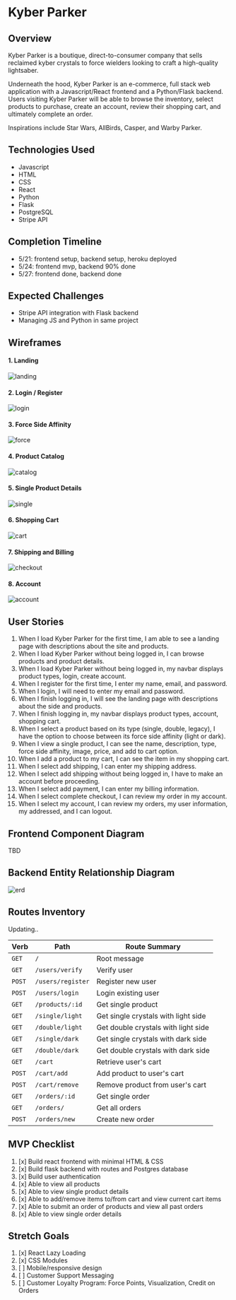# Kyber Parker


## Overview
Kyber Parker is a boutique, direct-to-consumer company that sells reclaimed kyber crystals to force wielders looking to craft a high-quality lightsaber.

Underneath the hood, Kyber Parker is an e-commerce, full stack web application with a Javascript/React frontend and a Python/Flask backend. Users visiting Kyber Parker will be able to browse the inventory, select products to purchase, create an account, review their shopping cart, and ultimately complete an order.

Inspirations include Star Wars, AllBirds, Casper, and Warby Parker.

## Technologies Used
* Javascript
* HTML
* CSS
* React
* Python
* Flask
* PostgreSQL
* Stripe API

## Completion Timeline
* 5/21: frontend setup, backend setup, heroku deployed
* 5/24: frontend mvp, backend 90% done
* 5/27: frontend done, backend done

## Expected Challenges
* Stripe API integration with Flask backend
* Managing JS and Python in same project

## Wireframes
#### 1. Landing
![landing](./assets/kyber-parker-wireframe-1.png)
#### 2. Login / Register
![login](./assets/kyber-parker-wireframe-2.png)
#### 3. Force Side Affinity
![force](./assets/kyber-parker-wireframe-3.png)
#### 4. Product Catalog
![catalog](./assets/kyber-parker-wireframe-4.png)
#### 5. Single Product Details
![single](./assets/kyber-parker-wireframe-5.png)
#### 6. Shopping Cart
![cart](./assets/kyber-parker-wireframe-6.png)
#### 7. Shipping and Billing
![checkout](./assets/kyber-parker-wireframe-7.png)
#### 8. Account
![account](./assets/kyber-parker-wireframe-8.png)

## User Stories
1. When I load Kyber Parker for the first time, I am able to see a landing page with descriptions about the site and products.
2. When I load Kyber Parker without being logged in, I can browse products and product details.
3. When I load Kyber Parker without being logged in, my navbar displays product types, login, create account.
4. When I register for the first time, I enter my name, email, and password.
5. When I login, I will need to enter my email and password.
6. When I finish logging in, I will see the landing page with descriptions about the side and products.
7. When I finish logging in, my navbar displays product types, account, shopping cart.
8. When I select a product based on its type (single, double, legacy), I have the option to choose between its force side affinity (light or dark).
9. When I view a single product, I can see the name, description, type, force side affinity, image, price, and add to cart option.
10. When I add a product to my cart, I can see the item in my shopping cart.
11. When I select add shipping, I can enter my shipping address.
12. When I select add shipping without being logged in, I have to make an account before proceeding.
13. When I select add payment, I can enter my billing information.
14. When I select complete checkout, I can review my order in my account.
15. When I select my account, I can review my orders, my user information, my addressed, and I can logout.

## Frontend Component Diagram
TBD

## Backend Entity Relationship Diagram
![erd](./assets/kyber-parker-erd-v2.png)

## Routes Inventory
Updating..

| Verb | Path | Route Summary |
| --- | --- | --- |
| `GET` | `/` | Root message |
| `GET` | `/users/verify` | Verify user |
| `POST` | `/users/register` | Register new user |
| `POST` | `/users/login` | Login existing user |
| `GET` | `/products/:id` | Get single product |
| `GET` | `/single/light` | Get single crystals with light side |
| `GET` | `/double/light` | Get double crystals with light side |
| `GET` | `/single/dark` | Get single crystals with dark side |
| `GET` | `/double/dark` | Get double crystals with dark side |
| `GET` | `/cart` | Retrieve user's cart |
| `POST` | `/cart/add` | Add product to user's cart |
| `POST` | `/cart/remove` | Remove product from user's cart |
| `GET` | `/orders/:id` | Get single order |
| `GET` | `/orders/` | Get all orders |
| `POST` | `/orders/new` | Create new order |

## MVP Checklist
1. [x] Build react frontend with minimal HTML & CSS
2. [x] Build flask backend with routes and Postgres database
3. [x] Build user authentication
4. [x] Able to view all products
5. [x] Able to view single product details
6. [x] Able to add/remove items to/from cart and view current cart items
7. [x] Able to submit an order of products and view all past orders
8. [x] Able to view single order details

## Stretch Goals
1. [x] React Lazy Loading
2. [x] CSS Modules
3. [ ] Mobile/responsive design
4. [ ] Customer Support Messaging
5. [ ] Customer Loyalty Program: Force Points, Visualization, Credit on Orders

